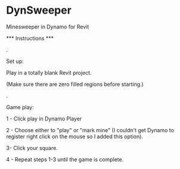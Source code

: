 # DynSweeper

Minesweeper in Dynamo for Revit


***   Instructions   ***

.

Set up: 

Play in a totally blank Revit project.

(Make sure there are zero filled regions before starting.)


.

Game play:

1 - Click play in Dynamo Player

2 - Choose either to "play" or "mark mine" (I couldn't get Dynamo to register right click on the mouse so I added this option).

3- Click your square. 

4 - Repeat steps 1-3 until the game is complete.
